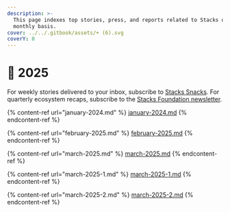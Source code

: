 ```yaml
---
description: >-
  This page indexes top stories, press, and reports related to Stacks on a
  monthly basis.
cover: ../../.gitbook/assets/+ (6).svg
coverY: 0
---
```


# 🔶 2025

For weekly stories delivered to your inbox, subscribe to [Stacks Snacks](https://stackssnacks.com/). For quarterly ecosystem recaps, subscribe to the [Stacks Foundation newsletter](https://newsletters.stacks.org).

{% content-ref url="january-2024.md" %}
[january-2024.md](january-2024.md)
{% endcontent-ref %}

{% content-ref url="february-2025.md" %}
[february-2025.md](february-2025.md)
{% endcontent-ref %}

{% content-ref url="march-2025.md" %}
[march-2025.md](march-2025.md)
{% endcontent-ref %}

{% content-ref url="march-2025-1.md" %}
[march-2025-1.md](march-2025-1.md)
{% endcontent-ref %}

{% content-ref url="march-2025-2.md" %}
[march-2025-2.md](march-2025-2.md)
{% endcontent-ref %}
